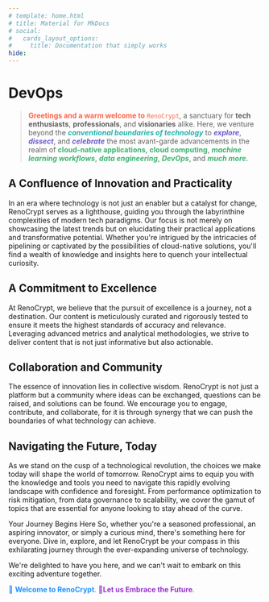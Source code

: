 ```yaml
---
# template: home.html
# title: Material for MkDocs
# social:
#   cards_layout_options:
#     title: Documentation that simply works
hide:
---
```

# DevOps


> <span style="color:Tomato">**Greetings and a warm welcome to** `RenoCrypt`</span>, a sanctuary for **tech enthusiasts**, **professionals**, and **visionaries** alike. Here, we venture beyond the <span style="color:LightSeaGreen">***conventional boundaries of technology***</span> to <span style="color:SlateBlue">***explore***</span>, <span style="color:SlateBlue">***dissect***</span>, and <span style="color:SlateBlue">***celebrate***</span> the most avant-garde advancements in the realm of <span style="color:MediumSeaGreen">**cloud-native applications**</span>, <span style="color:MediumSeaGreen">**cloud computing**</span>, <span style="color:MediumSeaGreen">***machine learning workflows***</span>, <span style="color:MediumSeaGreen">***data engineering***</span>, <span style="color:MediumSeaGreen">***DevOps***</span>, and <span style="color:MediumSeaGreen">***much more***</span>.

## A Confluence of Innovation and Practicality
In an era where technology is not just an enabler but a catalyst for change, RenoCrypt serves as a lighthouse, guiding you through the labyrinthine complexities of modern tech paradigms. Our focus is not merely on showcasing the latest trends but on elucidating their practical applications and transformative potential. Whether you're intrigued by the intricacies of pipelining or captivated by the possibilities of cloud-native solutions, you'll find a wealth of knowledge and insights here to quench your intellectual curiosity.

## A Commitment to Excellence
At RenoCrypt, we believe that the pursuit of excellence is a journey, not a destination. Our content is meticulously curated and rigorously tested to ensure it meets the highest standards of accuracy and relevance. Leveraging advanced metrics and analytical methodologies, we strive to deliver content that is not just informative but also actionable.

## Collaboration and Community
The essence of innovation lies in collective wisdom. RenoCrypt is not just a platform but a community where ideas can be exchanged, questions can be raised, and solutions can be found. We encourage you to engage, contribute, and collaborate, for it is through synergy that we can push the boundaries of what technology can achieve.

## Navigating the Future, Today
As we stand on the cusp of a technological revolution, the choices we make today will shape the world of tomorrow. RenoCrypt aims to equip you with the knowledge and tools you need to navigate this rapidly evolving landscape with confidence and foresight. From performance optimization to risk mitigation, from data governance to scalability, we cover the gamut of topics that are essential for anyone looking to stay ahead of the curve.

Your Journey Begins Here
So, whether you're a seasoned professional, an aspiring innovator, or simply a curious mind, there's something here for everyone. Dive in, explore, and let RenoCrypt be your compass in this exhilarating journey through the ever-expanding universe of technology.

We're delighted to have you here, and we can't wait to embark on this exciting adventure together.

<span style="color:DodgerBlue">👋 **Welcome to RenoCrypt**.</span> <span style="color:DarkOrchid">🤗**Let us Embrace the Future**.</span>


